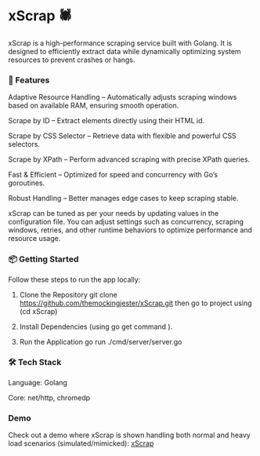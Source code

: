 # xScrap 🕷️

xScrap is a high-performance scraping service built with Golang. It is designed to efficiently extract data while dynamically optimizing system resources to prevent crashes or hangs.

### 🚀 Features

Adaptive Resource Handling – Automatically adjusts scraping windows based on available RAM, ensuring smooth operation.

Scrape by ID – Extract elements directly using their HTML id.

Scrape by CSS Selector – Retrieve data with flexible and powerful CSS selectors.

Scrape by XPath – Perform advanced scraping with precise XPath queries.

Fast & Efficient – Optimized for speed and concurrency with Go’s goroutines.

Robust Handling – Better manages edge cases to keep scraping stable.

xScrap can be tuned as per your needs by updating values in the configuration file. You can adjust settings such as concurrency, scraping windows, retries, and other runtime behaviors to optimize performance and resource usage.

### 📦 Getting Started

Follow these steps to run the app locally:

1. Clone the Repository
git clone https://github.com/themockingjester/xScrap.git
then go to project using (cd xScrap)

2. Install Dependencies
(using go get command ).

4. Run the Application
go run ./cmd/server/server.go

### 🛠️ Tech Stack

Language: Golang

Core: net/http, chromedp

### Demo
Check out a demo where xScrap is shown handling both normal and heavy load scenarios (simulated/mimicked): [xScrap]([https://github.com/yourusername/xScrap](https://github.com/themockingjester/xScrap/blob/master/assets/demo.webm))
